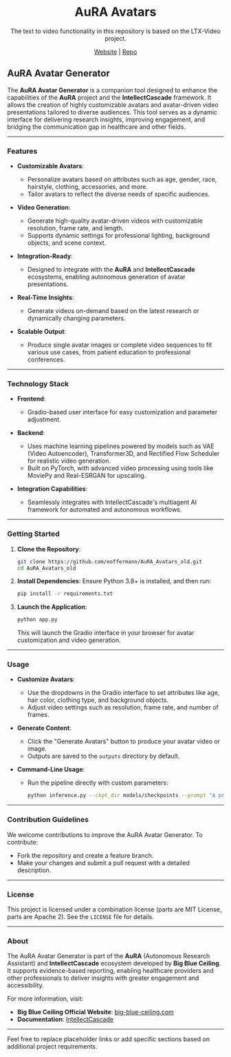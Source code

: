 <div align="center">

# AuRA Avatars

The text to video functionality in this repository is based on the LTX-Video project.

[Website](https://www.lightricks.com/ltxv) |
[Repo](https://github.com/Lightricks/LTX-Video) 

</div>

## AuRA Avatar Generator

The **AuRA Avatar Generator** is a companion tool designed to enhance the capabilities of the **AuRA** project and the **IntellectCascade** framework. It allows the creation of highly customizable avatars and avatar-driven video presentations tailored to diverse audiences. This tool serves as a dynamic interface for delivering research insights, improving engagement, and bridging the communication gap in healthcare and other fields.

---

### Features

- **Customizable Avatars**:
  - Personalize avatars based on attributes such as age, gender, race, hairstyle, clothing, accessories, and more.
  - Tailor avatars to reflect the diverse needs of specific audiences.

- **Video Generation**:
  - Generate high-quality avatar-driven videos with customizable resolution, frame rate, and length.
  - Supports dynamic settings for professional lighting, background objects, and scene context.

- **Integration-Ready**:
  - Designed to integrate with the **AuRA** and **IntellectCascade** ecosystems, enabling autonomous generation of avatar presentations.

- **Real-Time Insights**:
  - Generate videos on-demand based on the latest research or dynamically changing parameters.

- **Scalable Output**:
  - Produce single avatar images or complete video sequences to fit various use cases, from patient education to professional conferences.

---

### Technology Stack

- **Frontend**:
  - Gradio-based user interface for easy customization and parameter adjustment.

- **Backend**:
  - Uses machine learning pipelines powered by models such as VAE (Video Autoencoder), Transformer3D, and Rectified Flow Scheduler for realistic video generation.
  - Built on PyTorch, with advanced video processing using tools like MoviePy and Real-ESRGAN for upscaling.

- **Integration Capabilities**:
  - Seamlessly integrates with IntellectCascade's multiagent AI framework for automated and autonomous workflows.

---

### Getting Started

1. **Clone the Repository**:
   ```bash
   git clone https://github.com/eoffermann/AuRA_Avatars_old.git
   cd AuRA_Avatars_old
   ```

2. **Install Dependencies**:
   Ensure Python 3.8+ is installed, and then run:
   ```bash
   pip install -r requirements.txt
   ```

3. **Launch the Application**:
   ```bash
   python app.py
   ```
   This will launch the Gradio interface in your browser for avatar customization and video generation.

---

### Usage

- **Customize Avatars**:
  - Use the dropdowns in the Gradio interface to set attributes like age, hair color, clothing type, and background objects.
  - Adjust video settings such as resolution, frame rate, and number of frames.

- **Generate Content**:
  - Click the "Generate Avatars" button to produce your avatar video or image.
  - Outputs are saved to the `outputs` directory by default.

- **Command-Line Usage**:
  - Run the pipeline directly with custom parameters:
    ```bash
    python inference.py --ckpt_dir models/checkpoints --prompt "A professional-looking avatar for a news broadcast"
    ```

---

### Contribution Guidelines

We welcome contributions to improve the AuRA Avatar Generator. To contribute:
- Fork the repository and create a feature branch.
- Make your changes and submit a pull request with a detailed description.

---

### License

This project is licensed under a combination license (parts are MIT License, parts are Apache 2). See the `LICENSE` file for details.

---

### About

The AuRA Avatar Generator is part of the **AuRA** (Autonomous Research Assistant) and **IntellectCascade** ecosystem developed by **Big Blue Ceiling**. It supports evidence-based reporting, enabling healthcare providers and other professionals to deliver insights with greater engagement and accessibility.

For more information, visit:
- **Big Blue Ceiling Official Website**: [big-blue-ceiling.com](https://big-blue-ceiling.com)
- **Documentation**: [IntellectCascade](https://big-blue-ceiling.documentation.com)

---

Feel free to replace placeholder links or add specific sections based on additional project requirements.
